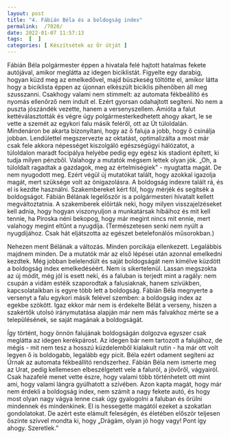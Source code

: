 ```yaml
---
layout: post
title: "4. Fábián Béla és a boldogság index"
permalink:  /7020/ 
date: 2022-01-07 11:57:13
tags:  [  ] 
categories: [ Készítsétek az Úr útját ]
---
```

Fábián Béla polgármester éppen a hivatala felé hajtott hatalmas fekete autójával, amikor meglátta az idegen biciklistát. Figyelte egy darabig, hogyan küzd meg az emelkedővel, majd büszkeség töltötte el, amikor látta hogy a biciklista éppen az újonnan elkészült biciklis pihenőben áll meg szusszanni. Csakhogy valami nem stimmelt: az automata fékbeállító és nyomás ellenőrző nem indult el. Ezért gyorsan odahajtott segíteni. No nem a puszta jószándék vezette, hanem a versenyszellem. Amióta a falut kettéválasztották és végre úgy polgármesterkedhetett ahogy akart, le se vette a szemét az egykori falu másik feléről, ott az Út túloldalán. Mindenáron be akarta bizonyítani, hogy az ő faluja a jobb, hogy ő csinálja jobban. Lendülettel megszervezte az oktatást, optimalizálta a most már csak fele akkora népességet kiszolgáló egészségügyi hálózatot, a túloldalon maradt focipálya helyébe pedig egy egész kis stadiont épített, ki tudja milyen pénzből. Valahogy a mutatók mégsem lettek olyan jók. „Oh, a túloldalt ragadtak a gazdagok, meg az értelmiségiek” - nyugtatta magát. De  nem nyugodott meg. Ezért végül új mutatókat talált, hogy azokkal igazolja magát, mert szüksége volt az önigazolásra. A boldogság indexre talált rá, és el is kezdte használni. Szakembereket kért föl, hogy mérjék és segítsék a boldogságot. Fábián Bélának legelőször is a polgármesteri hivatalt kellett megváltoztatnia. A szakemberek előírták neki, hogy milyen visszajelzéseket kell adnia, hogy hogyan viszonyuljon a munkatársak hibáihoz és mit kell tennie, ha Piroska néni bekopog, hogy már megint nincs mit ennie, mert valahogy megint eltűnt a nyugdíja. (Természetesen senki nem nyúlt a nyugdíjához. Csak hát eljátszotta az egészet betelefonálós műsorokban.) 

Nehezen ment Bélának a változás. Minden porcikája ellenkezett. Legalábbis majdnem minden. De a mutatók már az első lépései után azonnal emelkedni kezdtek. Még jobban belelendült és saját boldogságát nem kímélve küzdött a boldogság index emelkedéséért. Nem is sikertelenül. Lassan megszokta az új módit, még jól is esett neki, és a faluban is terjedt mint a ragály: nem csupán a vidám estéik szaporodtak a falusiaknak, hanem szívükben, kapcsolataikban is egyre több lett a boldogság. Fábián Béla megnyerte a versenyt a falu egykori másik felével szemben: a boldogság index az egekbe szökött. Igaz ekkor már nem is érdekelte Bélát a verseny, hiszen a szakértők utolsó iránymutatása alapján már nem más falvakhoz mérte se a településének, se saját magának a boldogságát.

Így történt, hogy önnön falujának boldogságán dolgozva egyszer csak meglátta az idegen kerékpárost. Az idegen bár nem tartozott a falujához, de mégis - mit nem tesz a hosszú küzdelemből kialakult rutin - ha már ott volt legyen ő is boldogabb, legalább egy picit. Béla ezért odament segíteni az Úrnak az automata fékbeállító rendszerhez. Fábián Béla nem ismerte meg az Urat, pedig kellemesen elbeszélgetett vele a faluról, a jövőről, vágyairól. Csak hazafelé menet vette észre, hogy valami több történhetett ott mint ami, hogy valami lángra gyúlhatott a szívében. Azon kapta magát, hogy már nem érdekli a boldogság index, nem számít a nagy fekete autó, és hogy most olyan nagy vágya lenne csak úgy gyalogolni a faluban és örülni mindennek és mindenkinek. El is hessegette magától ezeket a szokatlan gondolatokat. De azért este elámult feleségén, és életében először teljesen őszinte szívvel mondta ki, hogy „Drágám, olyan jó hogy vagy! Pont így ahogy. Szeretlek.”
